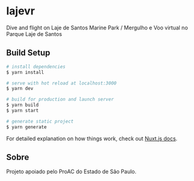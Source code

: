 # lajevr

Dive and flight on Laje de Santos Marine Park / Mergulho e Voo virtual no Parque Laje de Santos 

## Build Setup

``` bash
# install dependencies
$ yarn install

# serve with hot reload at localhost:3000
$ yarn dev

# build for production and launch server
$ yarn build
$ yarn start

# generate static project
$ yarn generate
```

For detailed explanation on how things work, check out [Nuxt.js docs](https://nuxtjs.org).

## Sobre

Projeto apoiado pelo ProAC do Estado de São Paulo.
